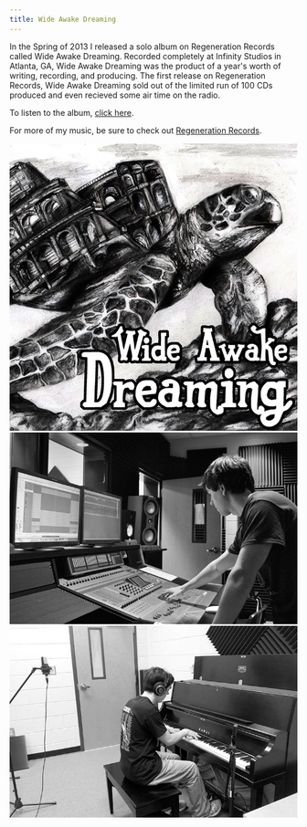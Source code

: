 ```yaml
---
title: Wide Awake Dreaming
---
```


In the Spring of 2013 I released a solo album on Regeneration Records called Wide Awake Dreaming. Recorded completely at Infinity Studios in Atlanta, GA, Wide Awake Dreaming was the product of a year's worth of writing, recording, and producing. The first release on Regeneration Records, Wide Awake Dreaming sold out of the limited run of 100 CDs produced and even recieved some air time on the radio.

To listen to the album, [click here](http://regenerationrecords.bandcamp.com/album/wide-awake-dreaming).

For more of my music, be sure to check out [Regeneration Records](http://www.regenerationrecords.com).

![Wide Awake Dreaming](assets/img/work/proj-6/img2.jpg)
![Wide Awake Dreaming](assets/img/work/proj-6/img1.jpg)
![Wide Awake Dreaming](assets/img/work/proj-6/img3.jpg)


